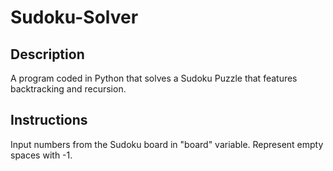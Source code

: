 # Sudoku-Solver

## Description
A program coded in Python that solves a Sudoku Puzzle that features backtracking and recursion.

## Instructions
Input numbers from the Sudoku board in "board" variable. Represent empty spaces with -1.
